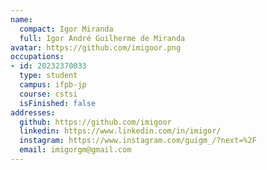 ```yaml
---
name:
  compact: Igor Miranda
  full: Igor André Guilherme de Miranda
avatar: https://github.com/imigoor.png
occupations:
- id: 20232370033
  type: student
  campus: ifpb-jp
  course: cstsi
  isFinished: false
addresses:
  github: https://github.com/imigoor
  linkedin: https://www.linkedin.com/in/imigor/
  instagram: https://www.instagram.com/guigm_/?next=%2F
  email: imigorgm@gmail.com
---
```

